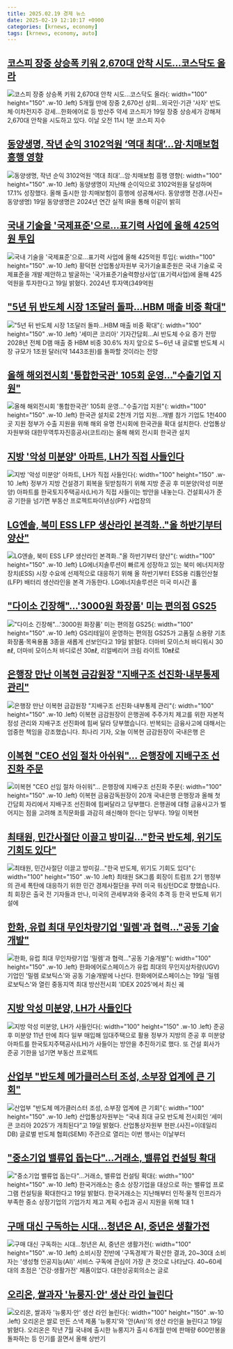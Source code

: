 ```yaml
---
title: 2025.02.19 경제 뉴스
date: 2025-02-19 12:10:17 +0900
categories: [krnews, economy]
tags: [krnews, economy, auto]
---
```

## [코스피 장중 상승폭 키워 2,670대 안착 시도…코스닥도 올라](https://n.news.naver.com/mnews/article/001/0015221481)

![코스피 장중 상승폭 키워 2,670대 안착 시도…코스닥도 올라](https://mimgnews.pstatic.net/image/origin/001/2025/02/19/15221481.jpg?type=nf220_150){: width="100" height="150" .w-10 .left}
5개월 만에 장중 2,670선 상회…외국인·기관 '사자' 반도체·이차전지주 강세…한화에어로 등 방산주 약세 코스피가 19일 장중 상승세가 강해져 2,670대 안착을 시도하고 있다. 이날 오전 11시 1분 코스피 지수

## [동양생명, 작년 순익 3102억원 ‘역대 최대’…암·치매보험 흥행 영향](https://n.news.naver.com/mnews/article/018/0005946815)

![동양생명, 작년 순익 3102억원 ‘역대 최대’…암·치매보험 흥행 영향](https://mimgnews.pstatic.net/image/origin/018/2025/02/19/5946815.jpg?type=nf220_150){: width="100" height="150" .w-10 .left}
동양생명이 지난해 순이익으로 3102억원을 달성하며 17.1% 성장했다. 올해 출시한 암·치매보험이 흥행에 성공해서다. 동양생명 전경.(사진=동양생명) 19일 동양생명은 2024년 연간 실적 IR을 통해 이같이 밝히

## [국내 기술을 '국제표준'으로…표기력 사업에 올해 425억원 투입](https://n.news.naver.com/mnews/article/421/0008084968)

![국내 기술을 '국제표준'으로…표기력 사업에 올해 425억원 투입](https://mimgnews.pstatic.net/image/origin/421/2025/02/19/8084968.jpg?type=nf220_150){: width="100" height="150" .w-10 .left}
황덕현 산업통상자원부 국가기술표준원은 국내 기술로 국제표준을 개발·제안하고 발굴하는 '국가표준기술력향상사업'(표기력사업)에 올해 425억원을 투자한다고 19일 밝혔다. 2024년 투자액(349억원

## ["5년 뒤 반도체 시장 1조달러 돌파…HBM 매출 비중 확대"](https://n.news.naver.com/mnews/article/001/0015221207)

!["5년 뒤 반도체 시장 1조달러 돌파…HBM 매출 비중 확대"](https://mimgnews.pstatic.net/image/origin/001/2025/02/19/15221207.jpg?type=nf220_150){: width="100" height="150" .w-10 .left}
'세미콘 코리아' 기자간담회…AI 반도체 수요 증가 전망 2028년 전체 D램 매출 중 HBM 비중 30.6% 차지 앞으로 5∼6년 내 글로벌 반도체 시장 규모가 1조원 달러(약 1443조원)를 돌파할 것이라는 전망

## [올해 해외전시회 '통합한국관' 105회 운영…"수출기업 지원"](https://n.news.naver.com/mnews/article/001/0015221526)

![올해 해외전시회 '통합한국관' 105회 운영…"수출기업 지원"](https://mimgnews.pstatic.net/image/origin/001/2025/02/19/15221526.jpg?type=nf220_150){: width="100" height="150" .w-10 .left}
한국관 설치로 2천개 기업 지원…개별 참가 기업도 1천400곳 지원 정부가 수출 지원을 위해 해외 유명 전시회에 한국관을 확대 설치한다. 산업통상자원부와 대한무역투자진흥공사(코트라)는 올해 해외 전시회 한국관 설치

## [지방 '악성 미분양' 아파트, LH가 직접 사들인다](https://n.news.naver.com/mnews/article/082/0001312394)

![지방 '악성 미분양' 아파트, LH가 직접 사들인다](https://mimgnews.pstatic.net/image/origin/082/2025/02/18/1312394.jpg?type=nf220_150){: width="100" height="150" .w-10 .left}
정부가 지방 건설경기 회복을 뒷받침하기 위해 지방 준공 후 미분양(악성 미분양) 아파트를 한국토지주택공사(LH)가 직접 사들이는 방안을 내놓는다. 건설회사가 준공 기한을 넘기면 부동산 프로젝트파이낸싱(PF) 사업장의

## [LG엔솔, 북미 ESS LFP 생산라인 본격화.."올 하반기부터 양산"](https://n.news.naver.com/mnews/article/008/0005155019)

![LG엔솔, 북미 ESS LFP 생산라인 본격화.."올 하반기부터 양산"](https://mimgnews.pstatic.net/image/origin/008/2025/02/18/5155019.jpg?type=nf220_150){: width="100" height="150" .w-10 .left}
LG에너지솔루션이 빠르게 성장하고 있는 북미 에너지저장장치(ESS) 시장 수요에 선제적으로 대응하기 위해 올 하반기부터 ESS용 리튬인산철(LFP) 배터리 생산라인을 본격 가동한다. LG에너지솔루션은 미국 미시간 홀

## ["다이소 긴장해"…'3000원 화장품' 미는 편의점 GS25](https://n.news.naver.com/mnews/article/011/0004452237)

!["다이소 긴장해"…'3000원 화장품' 미는 편의점 GS25](https://mimgnews.pstatic.net/image/origin/011/2025/02/19/4452237.jpg?type=nf220_150){: width="100" height="150" .w-10 .left}
GS리테일이 운영하는 편의점 GS25가 고품질 소용량 기초화장품·목욕용품 3종을 새롭게 선보인다고 19일 밝혔다. 더마비 모이스처 바디워시 30㎖, 더마비 모이스처 바디로션 30㎖, 리얼베리어 크림 라이트 10㎖로

## [은행장 만난 이복현 금감원장 "지배구조 선진화·내부통제 관리"](https://n.news.naver.com/mnews/article/374/0000426111)

![은행장 만난 이복현 금감원장 "지배구조 선진화·내부통제 관리"](https://mimgnews.pstatic.net/image/origin/374/2025/02/19/426111.jpg?type=nf220_150){: width="100" height="150" .w-10 .left}
이복현 금감원장이 은행권에 주주가치 제고를 위한 자본적정성 관리와 지배구조 선진화에 힘써 달라 당부했습니다. 반복되는 금융사고에 대해서는 엄중한 책임을 강조했습니다. 최나리 기자, 오늘 이복현 금감원장이 국내은행 은

## [이복현 "CEO 선임 절차 아쉬워"… 은행장에 지배구조 선진화 주문](https://n.news.naver.com/mnews/article/417/0001059025)

![이복현 "CEO 선임 절차 아쉬워"… 은행장에 지배구조 선진화 주문](https://mimgnews.pstatic.net/image/origin/417/2025/02/19/1059025.jpg?type=nf220_150){: width="100" height="150" .w-10 .left}
이복현 금융감독원장이 20개 국내은행 은행장과 올해 첫 간담회 자리에서 지배구조 선진화에 힘써달라고 당부했다. 은행권에 대형 금융사고가 벌어지는 점을 고려해 조직문화를 과감히 쇄신해야 한다는 당부다. 19일 이복현

## [최태원, 민간사절단 이끌고 방미길..."한국 반도체, 위기도 기회도 있다"](https://n.news.naver.com/mnews/article/052/0002155271)

![최태원, 민간사절단 이끌고 방미길..."한국 반도체, 위기도 기회도 있다"](https://mimgnews.pstatic.net/image/origin/052/2025/02/19/2155271.jpg?type=nf220_150){: width="100" height="150" .w-10 .left}
최태원 SK그룹 회장이 트럼프 2기 행정부의 관세 폭탄에 대응하기 위한 민간 경제사절단을 꾸려 미국 워싱턴DC로 향했습니다. 최 회장은 출국 전 기자들과 만나, 미국의 관세부과와 중국의 추격 등 한국 반도체 위기설에

## [한화, 유럽 최대 무인차량기업 '밀렘'과 협력…"공동 기술개발"](https://n.news.naver.com/mnews/article/003/0013075305)

![한화, 유럽 최대 무인차량기업 '밀렘'과 협력…"공동 기술개발"](https://mimgnews.pstatic.net/image/origin/003/2025/02/19/13075305.jpg?type=nf220_150){: width="100" height="150" .w-10 .left}
한화에어로스페이스가 유럽 최대의 무인지상차량(UGV) 기업인 '밀렘 로보틱스'와 공동 기술개발에 나선다. 한화에어로스페이스는 19일 '밀렘 로보틱스'와 열린 중동지역 최대 방산전시회 'IDEX 2025'에서 최신 궤

## [지방 악성 미분양, LH가 사들인다](https://n.news.naver.com/mnews/article/023/0003888877)

![지방 악성 미분양, LH가 사들인다](https://mimgnews.pstatic.net/image/origin/023/2025/02/19/3888877.jpg?type=nf220_150){: width="100" height="150" .w-10 .left}
준공 후 미분양 11년 만에 최다 일부 매입해 임대주택으로 활용 정부가 지방의 준공 후 미분양 아파트를 한국토지주택공사(LH)가 사들이는 방안을 추진하기로 했다. 또 건설 회사가 준공 기한을 넘기면 부동산 프로젝트

## [산업부 "반도체 메가클러스터 조성, 소부장 업계에 큰 기회"](https://n.news.naver.com/mnews/article/018/0005946576)

![산업부 "반도체 메가클러스터 조성, 소부장 업계에 큰 기회"](https://mimgnews.pstatic.net/image/origin/018/2025/02/19/5946576.jpg?type=nf220_150){: width="100" height="150" .w-10 .left}
산업통상자원부는 “국내 최대 규모 반도체 전시회인 ‘세미콘 코리아 2025’가 개최된다”고 19일 밝혔다. 산업통상자원부 현판.(사진=이데일리DB) 글로벌 반도체 협회(SEMI) 주관으로 열리는 이번 행사는 이날부터

## ["중소기업 밸류업 돕는다"…거래소, 밸류업 컨설팅 확대](https://n.news.naver.com/mnews/article/008/0005155346)

!["중소기업 밸류업 돕는다"…거래소, 밸류업 컨설팅 확대](https://mimgnews.pstatic.net/image/origin/008/2025/02/19/5155346.jpg?type=nf220_150){: width="100" height="150" .w-10 .left}
한국거래소는 중소 상장기업을 대상으로 하는 밸류업 프로그램 컨설팅을 확대한다고 19일 밝혔다. 한국거래소는 지난해부터 인적·물적 인프라가 부족한 중소 상장기업의 기업가치 제고 계획 수립과 공시 지원을 위해 1대 1

## [구매 대신 구독하는 시대…청년은 AI, 중년은 생활가전](https://n.news.naver.com/mnews/article/277/0005548558)

![구매 대신 구독하는 시대…청년은 AI, 중년은 생활가전](https://mimgnews.pstatic.net/image/origin/277/2025/02/19/5548558.jpg?type=nf220_150){: width="100" height="150" .w-10 .left}
소비시장 전반에 '구독경제'가 확산한 결과, 20~30대 소비자는 '생성형 인공지능(AI)' 서비스 구독에 관심이 가장 큰 것으로 나타났다. 40~60세대의 초점은 '건강·생활가전' 제품이었다. 대한상공회의소는 글로

## [오리온, 쌀과자 '뉴룽지·안' 생산 라인 늘린다](https://n.news.naver.com/mnews/article/001/0015221018)

![오리온, 쌀과자 '뉴룽지·안' 생산 라인 늘린다](https://mimgnews.pstatic.net/image/origin/001/2025/02/19/15221018.jpg?type=nf220_150){: width="100" height="150" .w-10 .left}
오리온은 쌀로 만든 스낵 제품 '뉴룽지'와 '안(An)'의 생산 라인을 늘린다고 19일 밝혔다. 오리온은 작년 7월 국내에 출시한 뉴룽지가 출시 6개월 만에 판매량 600만봉을 돌파하는 등 인기를 끌면서 올해 상반기

